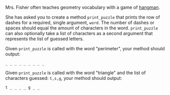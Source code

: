 Mrs. Fisher often teaches geometry vocabulary with a game of [hangman][hangman-article]. 

She has asked you to create a method `print_puzzle` that prints the row of dashes for a required, 
single argument, `word`. The number of dashes or spaces should equal the amount of characters in the word.
`print_puzzle` can also optionally take a list of characters as a second argument
that represents the list of guessed letters.

Given `print_puzzle` is called with the word "perimeter", your method should output:

```no-highlight
_ _ _ _ _ _ _ _ _
```

Given `print_puzzle` is called with the word "triangle" and the list of characters guessed: `t,s,g`, 
your method should output:

```no-highlight
t _ _ _ _ g _ _
```

[hangman-article]: http://en.wikipedia.org/wiki/Hangman_%28game%29
